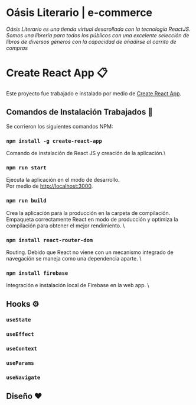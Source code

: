 # Oásis Literario | e-commerce

_Oásis Literario es una tienda virtual desarollada con la tecnología ReactJS. Somos una librería para todos los públicos con una excelente selección de libros de diversos géneros con la capacidad de añadirse al carrito de compras_

# Create React App 📋

Este proyecto fue trabajado e instalado por medio de [Create React App](https://github.com/facebook/create-react-app).

## Comandos de Instalación Trabajados 🔧

Se corrieron los siguientes comandos  NPM:

### `npm install -g create-react-app`

Comando de instalación de React JS y creación de la aplicación.\

### `npm run start`
Ejecuta la aplicación en el modo de desarrollo. \
Por medio de [http://localhost:3000](http://localhost:3000).

### `npm run build`

Crea la aplicación para la producción en la carpeta de compilación. Empaqueta correctamente React en modo de producción y optimiza la compilación para obtener el mejor rendimiento. \

### `npm install react-router-dom`

Routing. Debido que React no viene con un mecanismo integrado de navegación se maneja como una dependencia aparte. \

### `npm install firebase`

Integración e instalación local de Firebase en la web app. \

## Hooks ⚙️

### `useState`
### `useEffect` 
### `useContext`
### `useParams` 
### `useNavigate`

## Diseño ❤️
